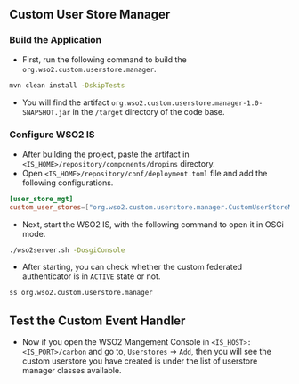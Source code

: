 ## Custom User Store Manager

### Build the Application
- First, run the following command to build the `org.wso2.custom.userstore.manager`.
```bash
mvn clean install -DskipTests
```
- You will find the artifact `org.wso2.custom.userstore.manager-1.0-SNAPSHOT.jar` in the `/target` directory of the code base.

### Configure WSO2 IS
- After building the project, paste the artifact in `<IS_HOME>/repository/components/dropins` directory.
- Open `<IS_HOME>/repository/conf/deployment.toml` file and add the following configurations.
```toml
[user_store_mgt]
custom_user_stores=["org.wso2.custom.userstore.manager.CustomUserStoreManager"]
```
- Next, start the WSO2 IS, with the following command to open it in OSGi mode.
```bash
./wso2server.sh -DosgiConsole
```
- After starting, you can check whether the custom federated authenticator is in `ACTIVE` state or not.
```bash
ss org.wso2.custom.userstore.manager
```

## Test the Custom Event Handler
- Now if you open the WSO2 Mangement Console in `<IS_HOST>:<IS_PORT>/carbon` and go to, `Userstores` → `Add`, then you will see the custom userstore you have created is under the list of userstore manager classes available.